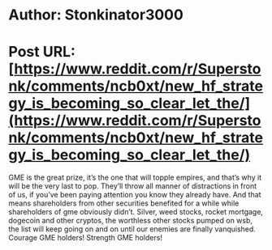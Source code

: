 # Author: Stonkinator3000
# Post URL: [https://www.reddit.com/r/Superstonk/comments/ncb0xt/new_hf_strategy_is_becoming_so_clear_let_the/](https://www.reddit.com/r/Superstonk/comments/ncb0xt/new_hf_strategy_is_becoming_so_clear_let_the/)


GME is the great prize, it’s the one that will topple empires, and that’s why it will be the very last to pop. They’ll throw all manner of distractions in front of us, if you’ve been paying attention you know they already have. And that means shareholders from other securities benefited for a while while shareholders of gme obviously didn’t. Silver, weed stocks, rocket mortgage, dogecoin and other cryptos, the worthless other stocks pumped on wsb, the list will keep going on and on until our enemies are finally vanquished. Courage GME holders! Strength GME holders!